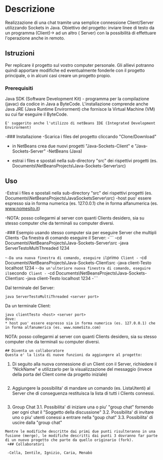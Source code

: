 
# Descrizione
Realizzazione di una chat tramite una semplice connessione Client/Server utilizzando Sockets in Java.
Obiettivo del progetto: inviare linee di testo da un programma (Client)->
ad un altro ( Server) con la possibilità di effettuare l'operazione anche in remoto.

## Istruzioni

Per replicare il progetto sul vostro computer personale. Gli allievi potranno quindi apportare modifiche ed eventualmente fonderle con il progetto principale, o in alcuni casi creare un progetto propio.

### Prerequisiti
Java SDK (Software Development Kit) - programma per la compilazione (javac) da codice in Java a ByteCode. L'installazione comprende anche Java JRE (Java Runtime Envirorment) che fornisce la Virtual Machine (VM) su cui far eseguire il ByteCode.
```
E' suggerito anche l'utilizzo di netBeans IDE (Integrated Development Envirorment)
```

 -### Installazione
 -Scarica i files del progetto cliccando "Clone/Download"
 - in NetBeans crea due nuovi progetti "Java-Sockets-Client" e "Java-Sockets-Server"
 -NetBeans (Java)
 

* estrai i files e spostali nella sub-directory "src" dei rispettivi progetti (es. Documents\NetBeansProjects\Java-Sockets-Server\src)

## Uso
-Estrai i files e spostali nella sub-directory "src" dei rispettivi progetti (es. Documents\NetBeansProjects\JavaSocketsServer\src)
-host puo' essere espresso sia in forma numerica (es. 127.0.0.1) che in forma alfanumerica (es. www.nomesito.it)
 
 -NOTA: posso collegarmi al server con quanti Clients desidero, sia su stesso computer che da terminali su computer diversi.
 
 -### Esempio usando stesso computer sia per eseguire Server che multipli Clients
 -Da finestra di comando eseguire il Server:
 -```
 -cd Documents\NetBeansProjects\Java-Sockets-Server\src
 -java ServerTestoMultiThreaded 1234
 
  -```
 -Da una nuova finestra di comando, eseguire il ```primo``` Client
 -```
 -cd Documents\NetBeansProjects\Java-Sockets-Client\src
 -java client-Testo localhost 1234
 -```
 -Da un'ulteriore nuova finestra di comando, eseguire il ```secondo``` Client
 -```
 -cd Documents\NetBeansProjects\Java-Sockets-Client\src
 -java client-Testo localhost 1234
 -```

Dal terminale del Server:
```
java ServerTestoMultiThreaded <server port>
```
Da un terminale Client:
```
java clientTesto <host> <server port>
dove:
* host puo' essere espresso sia in forma numerica (es. 127.0.0.1) che in forma alfanumerica (es. www.nomeSito.com)
```
NOTA: posso collegarmi al server con quanti Clients desidero, sia su stesso computer che da terminali su computer diversi.


```
## Diventa un collaboratore
Questa e' la lista di nuove funzioni da aggiungere al progetto:
```
1. Di seguito alla nuova connessione di un Client con il Server,
   richiedere il "NickName" e utilizzarlo per la visualizzazione del messaggio 
   (invece della porta del Client come da progetto iniziale)
```
```
2. Aggiungere la possibilita' di mandare un comando (es. ListaUtenti) al Server 
   che di conseguenza restituisca la lista di tutti i Clients connessi.
```
```
3. Group Chat 
3.1. Possibilita' di iniziare una o piu' "group chat" fornendo per ogni chat il "Soggetto della discussione"
3.2. Possibilita' di invitare uno o piu' utenti conessi a entrare nella "goup chat"
3.3. Possibilita' di uscire dalla "group chat"
```
Mentre le modifiche descritte dai primi due punti risulteranno in una fusione (merge), le modifiche descritti dai punti 3 dovranno far parte di un nuovo progetto che parte da quello originario (fork).
 +## Collaboratori
   
 -Cella, Ientile, Ignizio, Caria, Menabò



